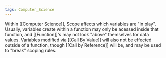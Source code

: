 ```yaml
---
tags: Computer_Science
---
```

WIthin [[Computer Science]], Scope affects which variables are "in play". Usually, variables create within a function may only be acessed inside that function, and [[Function]]'s  may not look "above" themselves for data values. Variables modified via [[Call By Value]] will also not be effected outside of a function, though [[Call by Reference]] will be, and may be used to "break" scoping rules.